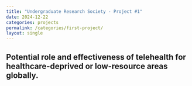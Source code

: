```yaml
---
title: "Undergraduate Research Society - Project #1"
date: 2024-12-22
categories: projects
permalink: /categories/first-project/
layout: single
---
```


## Potential role and effectiveness of telehealth for healthcare-deprived or low-resource areas globally.

